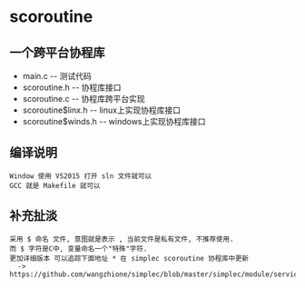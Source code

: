 # scoroutine
## 一个跨平台协程库

* main.c              --  测试代码
* scoroutine.h        --  协程库接口
* scoroutine.c        --  协程库跨平台实现
* scoroutine$linx.h   --  linux上实现协程库接口
* scoroutine$winds.h  --  windows上实现协程库接口

## 编译说明
    Window 使用 VS2015 打开 sln 文件就可以
    GCC 就是 Makefile 就可以
  
## 补充扯淡
    采用 $ 命名 文件, 意图就是表示 , 当前文件是私有文件, 不推荐使用.
    而 $ 字符是C中, 变量命名一个"特殊"字符. 
    更加详细版本 可以追踪下面地址 * 在 simplec scoroutine 协程库中更新
      -> https://github.com/wangzhione/simplec/blob/master/simplec/module/service/include/scoroutine.h
  


